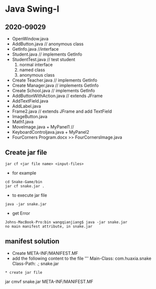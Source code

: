 # Java Swing-I

## 2020-09029
* OpenWindow.java
* AddButton.java // anonymous class
* GetInfo.java //interface
* Student.java // implements GetInfo
* StudentTest.java // test student  
    1. normal interface
    1. named class
    1. anonymous class
* Create Teacher.java // implements GetInfo
* Create Manager.java // implements GetInfo
* Create School.java // implements GetInfo
* AddButtonWithAction.java // extends JFrame
* AddTextField.java
* AddLabel.java
* Frame2.java // extends JFrame and add TextField
* ImageButton.java
* Math1.java
* MoveImage.java + MyPanel1 //
* KeyboardControljava.java + MyPanel2
* FourCorners Program.docx >> FourCornersImage.java



## Create jar file

```
jar cf <jar file name> <input-files>
```

* for example
```
cd Snake-Game/bin
jar cf snake.jar .
```

* to execute jar file
```
java -jar snake.jar
```

* get Error
```
Johns-MacBook-Pro:bin wangqianjiang$ java -jar snake.jar
no main manifest attribute, in snake.jar
```

## manifest solution

* Create META-INF/MANIFEST.MF
* add the following content to the file
'''
Main-Class: com.huaxia.snake
Class-Path: .; snake.jar
```
* create jar file
```
jar cmvf snake.jar META-INF/MANIFEST.MF
```



